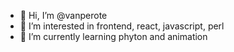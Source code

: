 - 👋 Hi, I’m @vanperote
- 👀 I’m interested in frontend, react, javascript, perl
- 🌱 I’m currently learning phyton and animation 
<!---
vanperote/vanperote is a ✨ special ✨ repository because its `README.md` (this file) appears on your GitHub profile.
You can click the Preview link to take a look at your changes.
--->
